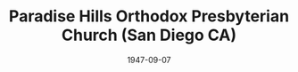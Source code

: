 ---
date: &id001 1947-09-07
end_date: null
location:
  address: null
  city: San Diego
  state: CA
minister:
- end: 1949-01-01
  name: Charles Schauffele
  start: 1947-01-01
  type: Pastor
- end: 1954-01-01
  name: Herman Petersen
  start: 1949-01-01
  type: Pastor
- end: 1966-01-01
  name: Edward Kellogg
  start: 1954-01-01
  type: Pastor
- end: 1972-01-01
  name: Wallace Bell
  start: 1966-01-01
  type: Pastor
ministers:
- Charles Schauffele
- Herman Petersen
- Edward Kellogg
- Wallace Bell
name: Paradise Hills Orthodox Presbyterian Church
names:
- end: 1975-10-18
  name: Paradise Hills Orthodox Presbyterian Church
  start: 1947-09-07
- end: 1958-01-01
  name: First Orthodox Presbyterian Church
  start: 1947-09-07
origination_date: *id001
raw_data: "AR  San Diego\n\nParadise Hills Orthodox Presbyterian Church  (September\
  \ 7, 1947\u2013October 18, 1975)\n(from 1947 to 1958, First Orthodox Presbyterian\
  \ Church, National City , California)\n(withdrew to Independency, October 18, 1975)\n\
  Pastors: Charles Schauffele, 1947\u201349\nHerman Petersen, 1949\u201354\nEdward\
  \ Kellogg, 1954\u201366\nWallace Bell, 1966\u201372"
received_from: null
states:
- CA
status:
  active: false
  end_date: 1975-10-18
  reason: withdrawal
  received_from: null
  withdrawal_to: Independency
title: Paradise Hills Orthodox Presbyterian Church (San Diego CA)
year_established:
- 1947

---